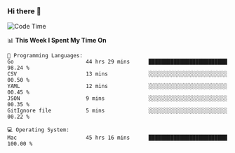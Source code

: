 ### Hi there 👋

<!--
**CrazyCollin/crazycollin** is a ✨ _special_ ✨ repository because its `README.md` (this file) appears on your GitHub profile.

Here are some ideas to get you started:

- 🔭 I’m currently working on ...
- 🌱 I’m currently learning ...
- 👯 I’m looking to collaborate on ...
- 🤔 I’m looking for help with ...
- 💬 Ask me about ...
- 📫 How to reach me: ...
- 😄 Pronouns: ...
- ⚡ Fun fact: ...
-->

<!--START_SECTION:waka-->
![Code Time](http://img.shields.io/badge/Code%20Time-2%2C970%20hrs%2039%20mins-blue)

📊 **This Week I Spent My Time On** 

```text
💬 Programming Languages: 
Go                       44 hrs 29 mins      █████████████████████████   98.24 % 
CSV                      13 mins             ░░░░░░░░░░░░░░░░░░░░░░░░░   00.50 % 
YAML                     12 mins             ░░░░░░░░░░░░░░░░░░░░░░░░░   00.45 % 
JSON                     9 mins              ░░░░░░░░░░░░░░░░░░░░░░░░░   00.35 % 
GitIgnore file           5 mins              ░░░░░░░░░░░░░░░░░░░░░░░░░   00.22 % 

💻 Operating System: 
Mac                      45 hrs 16 mins      █████████████████████████   100.00 % 
```


<!--END_SECTION:waka-->
